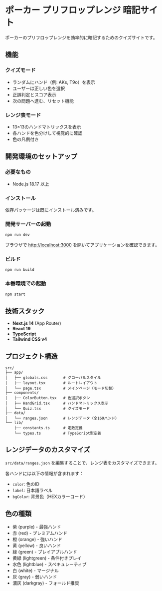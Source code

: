 # ポーカー プリフロップレンジ 暗記サイト

ポーカーのプリフロップレンジを効率的に暗記するためのクイズサイトです。

## 機能

### クイズモード
- ランダムにハンド（例: AKs, T9o）を表示
- ユーザーは正しい色を選択
- 正誤判定とスコア表示
- 次の問題へ進む、リセット機能

### レンジ表モード
- 13×13のハンドマトリックスを表示
- 各ハンドを色分けして視覚的に確認
- 色の凡例付き

## 開発環境のセットアップ

### 必要なもの
- Node.js 18.17 以上

### インストール

依存パッケージは既にインストール済みです。

### 開発サーバーの起動

```bash
npm run dev
```

ブラウザで [http://localhost:3000](http://localhost:3000) を開いてアプリケーションを確認できます。

### ビルド

```bash
npm run build
```

### 本番環境での起動

```bash
npm start
```

## 技術スタック

- **Next.js 14** (App Router)
- **React 19**
- **TypeScript**
- **Tailwind CSS v4**

## プロジェクト構造

```
src/
├── app/
│   ├── globals.css       # グローバルスタイル
│   ├── layout.tsx        # ルートレイアウト
│   └── page.tsx          # メインページ（モード切替）
├── components/
│   ├── ColorButton.tsx   # 色選択ボタン
│   ├── HandGrid.tsx      # ハンドマトリックス表示
│   └── Quiz.tsx          # クイズモード
├── data/
│   └── ranges.json       # レンジデータ（全169ハンド）
└── lib/
    ├── constants.ts      # 定数定義
    └── types.ts          # TypeScript型定義
```

## レンジデータのカスタマイズ

`src/data/ranges.json` を編集することで、レンジ表をカスタマイズできます。

各ハンドには以下の情報が含まれます：
- `color`: 色のID
- `label`: 日本語ラベル
- `bgColor`: 背景色（HEXカラーコード）

## 色の種類

- 紫 (purple) - 最強ハンド
- 赤 (red) - プレミアムハンド
- 橙 (orange) - 強いハンド
- 黄 (yellow) - 良いハンド
- 緑 (green) - プレイアブルハンド
- 黄緑 (lightgreen) - 条件付きプレイ
- 水色 (lightblue) - スペキュレーティブ
- 白 (white) - マージナル
- 灰 (gray) - 弱いハンド
- 濃灰 (darkgray) - フォールド推奨
